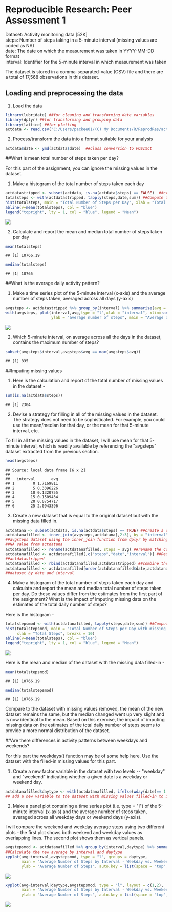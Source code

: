 # Reproducible Research: Peer Assessment 1
  
Dataset: Activity monitoring data [52K]  
steps: Number of steps taking in a 5-minute interval (missing values are coded as NA)  
date: The date on which the measurement was taken in YYYY-MM-DD format  
interval: Identifier for the 5-minute interval in which measurement was taken   
  
The dataset is stored in a comma-separated-value (CSV) file and there are a total of 17,568 observations in this dataset.  
  
## Loading and preprocessing the data
1. Load the data  


```r
library(lubridate) ##for cleaning and transforming date variables
library(dplyr) ##for transforming and grouping data
library(lattice) ##for plotting
actdata <- read.csv("C:/Users/packee01/(C) My Documents/R/ReprodRes/activity.csv")  ##load data
```
  
  
2. Process/transform the data into a format suitable for your analysis  

```r
actdata$date <- ymd(actdata$date)  ##class conversion to POSIXct
```
  
  
##What is mean total number of steps taken per day?  
  
For this part of the assignment, you can ignore the missing values in the dataset.  
  
1.  Make a histogram of the total number of steps taken each day  


```r
actdatastripped <- subset(actdata, is.na(actdata$steps) == FALSE)  ##create a subset with NA removed
totalsteps <- with(actdatastripped, tapply(steps,date,sum)) ##Compute total steps for each date
hist(totalsteps, main = "Total Number of Steps per Day", xlab = "Total Steps", breaks = 10)
abline(v=mean(totalsteps), col = "blue")
legend("topright", lty = 1, col = "blue", legend = "Mean")
```

![](PA1_template_files/figure-html/unnamed-chunk-3-1.png) 
  
2.  Calculate and report the mean and median total number of steps taken per day  


```r
mean(totalsteps)
```

```
## [1] 10766.19
```

```r
median(totalsteps)
```

```
## [1] 10765
```


##What is the average daily activity pattern?  
  
1.  Make a time series plot of the 5-minute interval (x-axis) and the average number of steps taken, averaged across all days (y-axis)  


```r
avgsteps <- actdatastripped %>% group_by(interval) %>% summarise(avg = mean(steps))
with(avgsteps, plot(interval,avg,type = "l",xlab = "interval", xlim=range(interval),
                    ylab = "average number of steps", main = "Average daily activity pattern"))
```

![](PA1_template_files/figure-html/unnamed-chunk-5-1.png) 

2.  Which 5-minute interval, on average across all the days in the dataset, contains the maximum number of steps?  

```r
subset(avgsteps$interval,avgsteps$avg == max(avgsteps$avg))
```

```
## [1] 835
```
  
  
##Imputing missing values  

1.  Here is the calculation and report of the total number of missing values in the dataset -

```r
sum(is.na(actdata$steps))
```

```
## [1] 2304
```

2.  Devise a strategy for filling in all of the missing values in the dataset. The strategy does not need to be sophisticated. For example, you could use the mean/median for that day, or the mean for that 5-minute interval, etc.

To fill in all the missing values in the dataset, I will use mean for that 5-minute interval, which is readily available by referencing the "avgsteps" dataset extracted from the previous section.


```r
head(avgsteps)
```

```
## Source: local data frame [6 x 2]
## 
##   interval       avg
## 1        0 1.7169811
## 2        5 0.3396226
## 3       10 0.1320755
## 4       15 0.1509434
## 5       20 0.0754717
## 6       25 2.0943396
```

3.  Create a new dataset that is equal to the original dataset but with the missing data filled in.


```r
actdatana <- subset(actdata, is.na(actdata$steps) == TRUE) ##create a dataset of only missing values
actdatanafilled <- inner_join(avgsteps,actdatana[,2:3], by = "interval")  ##combine the actdatana and 
##avgsteps dataset using the inner_join function from dplyr by matching on interval, and exclude the 
##NA value from actdatana
actdatanafilled <- rename(actdatanafilled, steps = avg) ##rename the column
actdatanafilled <- actdatanafilled[,c("steps","date","interval")] ##Reorder the columns to match 
##actdatastripped
actdatanafilled <- rbind(actdatanafilled,actdatastripped) ##combine the NA-only and NA-removed dataset
actdatanafilled <- actdatanafilled[order(actdatanafilled$date,actdatanafilled$interval),] ##reorder the 
##dataset by date and interval
```

4.  Make a histogram of the total number of steps taken each day and calculate and report the mean and median total number of steps taken per day. Do these values differ from the estimates from the first part of the assignment? What is the impact of imputing missing data on the estimates of the total daily number of steps?

Here is the histogram - 
    

```r
totalstepsmod <- with(actdatanafilled, tapply(steps,date,sum)) ##Compute total steps for each date
hist(totalstepsmod, main = "Total Number of Steps per Day with missing values filled-in", 
     xlab = "Total Steps", breaks = 10)
abline(v=mean(totalsteps), col = "blue")
legend("topright", lty = 1, col = "blue", legend = "Mean")
```

![](PA1_template_files/figure-html/unnamed-chunk-10-1.png) 


Here is the mean and median of the dataset with the missing data filled-in - 


```r
mean(totalstepsmod)
```

```
## [1] 10766.19
```

```r
median(totalstepsmod)
```

```
## [1] 10766.19
```

Compare to the dataset with missing values removed, the mean of the new dataset remains the same, but the median changed went up very slight and is now identical to the mean. Based on this exercise, the impact of imputing missing data on the estimates of the total daily number of steps seems to provide a more normal distribution of the dataset.


##Are there differences in activity patterns between weekdays and weekends?  

For this part the weekdays() function may be of some help here. Use the dataset with the filled-in missing values for this part.  

1.  Create a new factor variable in the dataset with two levels -- "weekday" and "weekend" indicating whether a given date is a weekday or weekend day.


```r
actdatanafilled$daytype <- with(actdatanafilled, ifelse(wday(date)== 1 | wday(date) == 7,"Weekend","Weekday"))
## add a new variable to the dataset with missing values filled-in to indicate weekend vs. weekday
```

2.  Make a panel plot containing a time series plot (i.e. type = "l") of the 5-minute interval (x-axis) and the average number of steps taken, averaged across all weekday days or weekend days (y-axis). 

I will compare the weekend and weekday average steps using two different plots - the first plot shows both weekend and weekday values as overlapping lines.  The second plot shows them as vertical panels.

```r
avgstepsmod <- actdatanafilled %>% group_by(interval,daytype) %>% summarise(avg = mean(steps)) 
##Calculate the new average by interval and daytype
xyplot(avg~interval,avgstepsmod, type = "l", groups = daytype, 
       main = "Average Number of Steps by Interval - Weekday vs. Weekend", 
       ylab = "Average Number of Steps", auto.key = list(space = "top",points = FALSE, lines = TRUE)) 
```

![](PA1_template_files/figure-html/unnamed-chunk-13-1.png) 

```r
xyplot(avg~interval|daytype,avgstepsmod, type = "l", layout = c(1,2),
       main = "Average Number of Steps by Interval - Weekday vs. Weekend", 
       ylab = "Average Number of Steps", auto.key = list(space = "top",points = FALSE, lines = TRUE))
```

![](PA1_template_files/figure-html/unnamed-chunk-13-2.png) 
